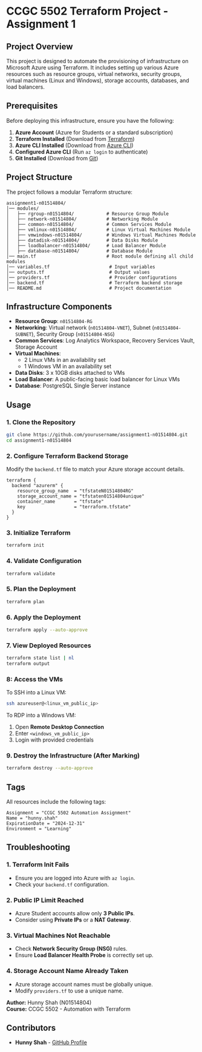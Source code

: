 # CCGC 5502 Terraform Project - Assignment 1

## Project Overview
This project is designed to automate the provisioning of infrastructure on Microsoft Azure using Terraform. It includes setting up various Azure resources such as resource groups, virtual networks, security groups, virtual machines (Linux and Windows), storage accounts, databases, and load balancers.

## Prerequisites
Before deploying this infrastructure, ensure you have the following:

1. **Azure Account** (Azure for Students or a standard subscription)
2. **Terraform Installed** (Download from [Terraform](https://www.terraform.io/downloads))
3. **Azure CLI Installed** (Download from [Azure CLI](https://learn.microsoft.com/en-us/cli/azure/install-azure-cli))
4. **Configured Azure CLI** (Run `az login` to authenticate)
5. **Git Installed** (Download from [Git](https://git-scm.com/downloads))


## Project Structure
The project follows a modular Terraform structure:

```
assignment1-n01514804/
│── modules/
│   ├── rgroup-n01514804/            # Resource Group Module
│   ├── network-n01514804/           # Networking Module
│   ├── common-n01514804/            # Common Services Module
│   ├── vmlinux-n01514804/           # Linux Virtual Machines Module
│   ├── vmwindows-n01514804/         # Windows Virtual Machines Module
│   ├── datadisk-n01514804/          # Data Disks Module
│   ├── loadbalancer-n01514804/      # Load Balancer Module
│   ├── database-n01514804/          # Database Module
│── main.tf                          # Root module defining all child modules
│── variables.tf                      # Input variables
│── outputs.tf                        # Output values
│── providers.tf                      # Provider configurations
│── backend.tf                        # Terraform backend storage
│── README.md                         # Project documentation
```

## Infrastructure Components
- **Resource Group**: `n01514804-RG`
- **Networking**: Virtual network (`n01514804-VNET`), Subnet (`n01514804-SUBNET`), Security Group (`n01514804-NSG`)
- **Common Services**: Log Analytics Workspace, Recovery Services Vault, Storage Account
- **Virtual Machines**:
  - 2 Linux VMs in an availability set
  - 1 Windows VM in an availability set
- **Data Disks**: 3 x 10GB disks attached to VMs
- **Load Balancer**: A public-facing basic load balancer for Linux VMs
- **Database**: PostgreSQL Single Server instance

## Usage
### 1. Clone the Repository
```sh
git clone https://github.com/yourusername/assignment1-n01514804.git
cd assignment1-n01514804
```

### 2. Configure Terraform Backend Storage
Modify the `backend.tf` file to match your Azure storage account details.

```hcl
terraform {
  backend "azurerm" {
    resource_group_name  = "tfstateN01514804RG"
    storage_account_name = "tfstaten01514804unique"
    container_name       = "tfstate"
    key                  = "terraform.tfstate"
  }
}
```

### 3. Initialize Terraform
```sh
terraform init
```

### 4. Validate Configuration
```sh
terraform validate
```

### 5. Plan the Deployment
```sh
terraform plan
```

### 6. Apply the Deployment
```sh
terraform apply --auto-approve
```

### 7. View Deployed Resources
```sh
terraform state list | nl
terraform output
```

### 8: Access the VMs
To SSH into a Linux VM:
```bash
ssh azureuser@<linux_vm_public_ip>
```
To RDP into a Windows VM:
1. Open **Remote Desktop Connection**
2. Enter `<windows_vm_public_ip>`
3. Login with provided credentials

### 9. Destroy the Infrastructure (After Marking)
```sh
terraform destroy --auto-approve
```

## Tags
All resources include the following tags:
```
Assignment = "CCGC 5502 Automation Assignment"
Name = "hunny.shah"
ExpirationDate = "2024-12-31"
Environment = "Learning"
```

## Troubleshooting

### 1. Terraform Init Fails
- Ensure you are logged into Azure with `az login`.
- Check your `backend.tf` configuration.

### 2. Public IP Limit Reached
- Azure Student accounts allow only **3 Public IPs**.
- Consider using **Private IPs** or a **NAT Gateway**.

### 3. Virtual Machines Not Reachable
- Check **Network Security Group (NSG)** rules.
- Ensure **Load Balancer Health Probe** is correctly set up.

### 4. Storage Account Name Already Taken
- Azure storage account names must be globally unique.
- Modify `providers.tf` to use a unique name.

**Author:** Hunny Shah (N01514804)  
**Course:** CCGC 5502 - Automation with Terraform 

## Contributors
- **Hunny Shah** - [GitHub Profile](https://github.com/hunnyshah)